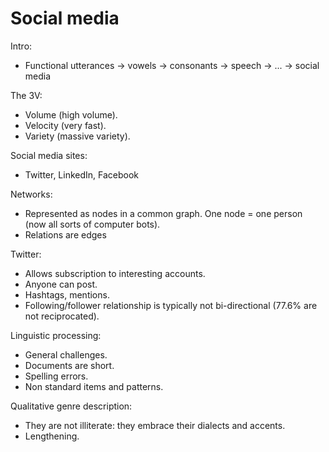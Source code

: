 # Social media

Intro:
* Functional utterances → vowels → consonants → speech → ... → social media

The 3V:
* Volume (high volume).
* Velocity (very fast).
* Variety (massive variety).

Social media sites:
* Twitter, LinkedIn, Facebook

Networks:
* Represented as nodes in a common graph. One node = one person (now all sorts of computer bots).
* Relations are edges

Twitter:
* Allows subscription to interesting accounts.
* Anyone can post.
* Hashtags, mentions.
* Following/follower relationship is typically not bi-directional (77.6% are not reciprocated).

Linguistic processing:
* General challenges.
* Documents are short.
* Spelling errors.
* Non standard items and patterns.

Qualitative genre description:
* They are not illiterate: they embrace their dialects and accents.
* Lengthening.
